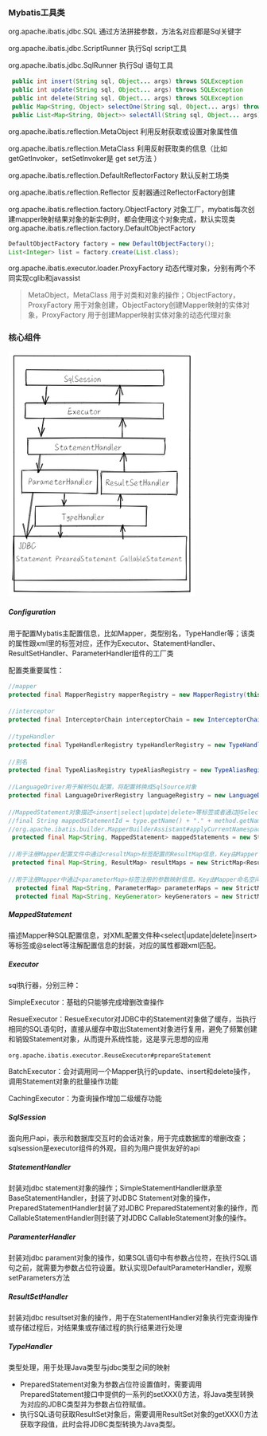 ### Mybatis工具类

org.apache.ibatis.jdbc.SQL  通过方法拼接参数，方法名对应都是Sql关键字

org.apache.ibatis.jdbc.ScriptRunner 执行Sql script工具

org.apache.ibatis.jdbc.SqlRunner 执行Sql 语句工具

```java
 public int insert(String sql, Object... args) throws SQLException
 public int update(String sql, Object... args) throws SQLException
 public int delete(String sql, Object... args) throws SQLException
 public Map<String, Object> selectOne(String sql, Object... args) throws SQLException 
 public List<Map<String, Object>> selectAll(String sql, Object... args) throws SQLException
```

org.apache.ibatis.reflection.MetaObject 利用反射获取或设置对象属性值

org.apache.ibatis.reflection.MetaClass 利用反射获取类的信息（比如 getGetInvoker，setSetInvoker是 get set方法 ）

org.apache.ibatis.reflection.DefaultReflectorFactory 默认反射工场类

org.apache.ibatis.reflection.Reflector 反射器通过ReflectorFactory创建

org.apache.ibatis.reflection.factory.ObjectFactory 对象工厂，mybatis每次创建mapper映射结果对象的新实例时，都会使用这个对象完成，默认实现类org.apache.ibatis.reflection.factory.DefaultObjectFactory 

```java
DefaultObjectFactory factory = new DefaultObjectFactory();
List<Integer> list = factory.create(List.class);
```

org.apache.ibatis.executor.loader.ProxyFactory 动态代理对象，分别有两个不同实现cglib和javassist

> MetaObject，MetaClass 用于对类和对象的操作；ObjectFactory，ProxyFactory 用于对象创建，ObjectFactory创建Mapper映射的实体对象，ProxyFactory 用于创建Mapper映射实体对象的动态代理对象

### 核心组件

![](./proccess.jpg)

##### Configuration

用于配置Mybatis主配置信息，比如Mapper，类型别名，TypeHandler等；该类的属性跟xml里的标签对应，还作为Executor、StatementHandler、ResultSetHandler、ParameterHandler组件的工厂类

配置类重要属性：

```java
//mapper
protected final MapperRegistry mapperRegistry = new MapperRegistry(this);

//interceptor
protected final InterceptorChain interceptorChain = new InterceptorChain();

//typeHandler
protected final TypeHandlerRegistry typeHandlerRegistry = new TypeHandlerRegistry();

//别名
protected final TypeAliasRegistry typeAliasRegistry = new TypeAliasRegistry();

//LanguageDriver用于解析SQL配置，将配置转换成SqlSource对象
protected final LanguageDriverRegistry languageRegistry = new LanguageDriverRegistry();

//MappedStatement对象描述<insert|select|update|delete>等标签或者通过@Select、@Delete、@Update、@Insert等注解配置的SQL信息，Key为Mapper的Id+方法id
//final String mappedStatementId = type.getName() + "." + method.getName();
//org.apache.ibatis.builder.MapperBuilderAssistant#applyCurrentNamespace
 protected final Map<String, MappedStatement> mappedStatements = new StrictMap<MappedStatement>("Mapped Statements collection");

//用于注册Mapper配置文件中通过<resultMap>标签配置的ResultMap信息，Key由Mapper命名空间和<resultMap>标签的id属性构成
 protected final Map<String, ResultMap> resultMaps = new StrictMap<ResultMap>("Result Maps collection");

//用于注册Mapper中通过<parameterMap>标签注册的参数映射信息。Key由Mapper命名空间和<parameterMap>标签的id属性构成
  protected final Map<String, ParameterMap> parameterMaps = new StrictMap<ParameterMap>("Parameter Maps collection");
  protected final Map<String, KeyGenerator> keyGenerators = new StrictMap<KeyGenerator>("Key Generators collection");
```

##### MappedStatement

描述Mapper种SQL配置信息，对XML配置文件种<select|update|delete|insert>等标签或@select等注解配置信息的封装，对应的属性都跟xml匹配。

##### Executor

sql执行器，分别三种：

SimpleExecutor：基础的只能够完成增删改查操作

ResueExecutor：ResueExecutor对JDBC中的Statement对象做了缓存，当执行相同的SQL语句时，直接从缓存中取出Statement对象进行复用，避免了频繁创建和销毁Statement对象，从而提升系统性能，这是享元思想的应用

`org.apache.ibatis.executor.ReuseExecutor#prepareStatement`

BatchExecutor：会对调用同一个Mapper执行的update、insert和delete操作，调用Statement对象的批量操作功能

CachingExecutor：为查询操作增加二级缓存功能

##### SqlSession

面向用户api，表示和数据库交互时的会话对象，用于完成数据库的增删改查；sqlsession是executor组件的外观，目的为用户提供友好的api

##### StatementHandler

封装对jdbc statement对象的操作；SimpleStatementHandler继承至BaseStatementHandler，封装了对JDBC Statement对象的操作，PreparedStatementHandler封装了对JDBC PreparedStatement对象的操作，而CallableStatementHandler则封装了对JDBC CallableStatement对象的操作。

##### ParamenterHandler

封装对jdbc parament对象的操作，如果SQL语句中有参数占位符，在执行SQL语句之前，就需要为参数占位符设置。默认实现DefaultParameterHandler，观察setParameters方法

##### ResultSetHandler

封装对jdbc resultset对象的操作，用于在StatementHandler对象执行完查询操作或存储过程后，对结果集或存储过程的执行结果进行处理

##### TypeHandler

类型处理，用于处理Java类型与jdbc类型之间的映射

- PreparedStatement对象为参数占位符设置值时，需要调用PreparedStatement接口中提供的一系列的setXXX()方法，将Java类型转换为对应的JDBC类型并为参数占位符赋值。
- 执行SQL语句获取ResultSet对象后，需要调用ResultSet对象的getXXX()方法获取字段值，此时会将JDBC类型转换为Java类型。

